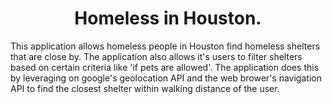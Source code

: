 
<h1 align="center">
  Homeless in Houston.
</h1>

This application allows homeless people in Houston find homeless shelters that are close by. The application also allows it's users to filter shelters based on certain criteria like 'if pets are allowed'. The application does this by leveraging on google's geolocation API and the web brower's navigation API to find the closest shelter within walking distance of the user.

